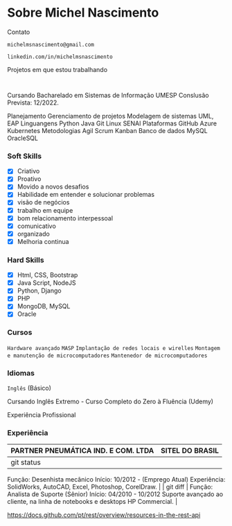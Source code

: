 # Sobre Michel Nascimento

Contato

```
michelmsnascimento@gmail.com
```
```
linkedin.com/in/michelmsnascimento
```

Projetos em que estou trabalhando
```


```



Cursando Bacharelado em Sistemas de Informação UMESP
Conslusão Prevista: 12/2022.

Planejamento
Gerenciamento de projetos
Modelagem de sistemas
UML, EAP
Linguangens
Python
Java
Git
Linux
SENAI
Plataformas
GitHub
Azure Kubernetes
Metodologias
Agil
Scrum
Kanban
Banco de dados
MySQL
OracleSQL

### Soft Skills 
- [x] Criativo
- [x] Proativo
- [x] Movido a novos desafios
- [x] Habilidade em entender e solucionar problemas
- [x] visão de negócios
- [x] trabalho em equipe
- [x] bom relacionamento interpessoal
- [x] comunicativo
- [x] organizado 
- [x] Melhoria continua

### Hard Skills
- [x] Html, CSS, Bootstrap
- [x] Java Script, NodeJS
- [x] Python, Django
- [X] PHP
- [x] MongoDB, MySQL
- [x] Oracle

### Cursos
```Hardware avançado```
```MASP```
```Implantação de redes locais e wirelles```
```Montagem e manutenção de microcomputadores```
```Mantenedor de microcomputadores```


### Idiomas 
```Inglês``` (Básico)

Cursando Inglês Extremo - Curso Completo do Zero à Fluência (Udemy)

Experiência
Profissional



### Experiência 
| PARTNER PNEUMÁTICA IND. E COM. LTDA | SITEL DO BRASIL |
| --- | --- |
| git status | 
Função: Desenhista mecânico Início: 10/2012 - (Emprego Atual)
Experiência: SolidWorks, AutoCAD, Excel,
Photoshop, CorelDraw. |
| git diff | 
Função: Analista de Suporte (Sênior)
Início: 04/2010 - 10/2012
Suporte avançado ao cliente, na linha de
notebooks e desktops HP Commercial. |

https://docs.github.com/pt/rest/overview/resources-in-the-rest-api
